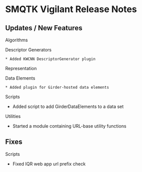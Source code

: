SMQTK Vigilant Release Notes
============================


Updates / New Features
----------------------

Algorithms

  Descriptor Generators

    * Added KWCNN DescriptorGenerator plugin

Representation

  Data Elements

    * Added plugin for Girder-hosted data elements

Scripts

  * Added script to add GirderDataElements to a data set

Utilities

  * Started a module containing URL-base utility functions


Fixes
-----

Scripts

  * Fixed IQR web app url prefix check
